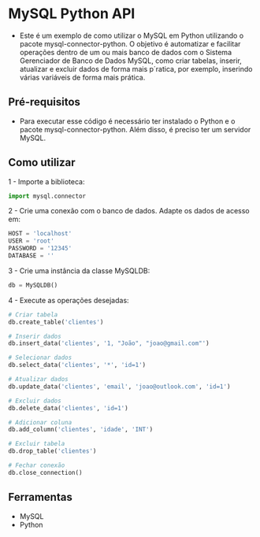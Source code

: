 # MySQL Python API

- Este é um exemplo de como utilizar o MySQL em Python utilizando o pacote mysql-connector-python. O objetivo é automatizar e facilitar operações dentro de um ou mais banco de dados com o Sistema Gerenciador de Banco de Dados MySQL, como criar tabelas, inserir, atualizar e excluir dados de forma mais p´ratica, por exemplo, inserindo várias variáveis de forma mais prática.

## Pré-requisitos

- Para executar esse código é necessário ter instalado o Python e o pacote mysql-connector-python. Além disso, é preciso ter um servidor MySQL.

## Como utilizar

1 - Importe a biblioteca:
```python
import mysql.connector
```
2 - Crie uma conexão com o banco de dados. Adapte os dados de acesso em:
```python
HOST = 'localhost'
USER = 'root'
PASSWORD = '12345'
DATABASE = ''
```
3 - Crie uma instância da classe MySQLDB:
```python
db = MySQLDB()
```
4 - Execute as operações desejadas:
```python
# Criar tabela
db.create_table('clientes')

# Inserir dados
db.insert_data('clientes', '1, "João", "joao@gmail.com"')

# Selecionar dados
db.select_data('clientes', '*', 'id=1')

# Atualizar dados
db.update_data('clientes', 'email', 'joao@outlook.com', 'id=1')

# Excluir dados
db.delete_data('clientes', 'id=1')

# Adicionar coluna
db.add_column('clientes', 'idade', 'INT')

# Excluir tabela
db.drop_table('clientes')

# Fechar conexão
db.close_connection()
```

## Ferramentas

- MySQL
- Python